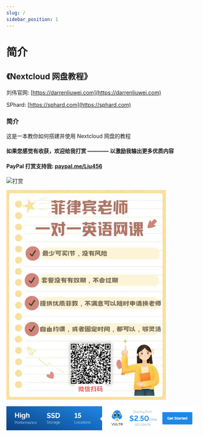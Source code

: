 ```yaml
---
slug: /
sidebar_position: 1
---
```


# 简介

## 《Nextcloud 网盘教程》

刘伟官网: [https://darrenliuwei.com](https://darrenliuwei.com)

SPhard: [https://sphard.com](https://sphard.com)

### 简介

这是一本教你如何搭建并使用 Nextcloud 网盘的教程

#### 如果您感觉有收获，欢迎给我打赏 ———— 以激励我输出更多优质内容

#### PayPal 打赏支持我: [paypal.me/Liu456](https://paypal.me/Liu456)

![打赏](https://i.imgur.com/quzuqoX.png)

<img src="https://raw.githubusercontent.com/darrenliuwei/darrenliuwei/main/online_class.png" width="420" />

<a href="https://www.vultr.com/?ref=9634529-9J">![](./images/banner_1.png)</a>
